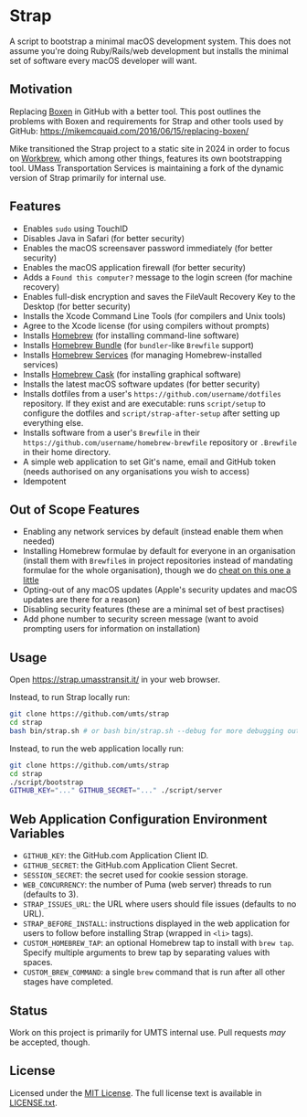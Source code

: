 # Strap

A script to bootstrap a minimal macOS development system. This does not assume you're doing Ruby/Rails/web development
but installs the minimal set of software every macOS developer will want.

## Motivation

Replacing [Boxen][boxen] in GitHub with a better tool. This post outlines the problems with Boxen and requirements for
Strap and other tools used by GitHub: <https://mikemcquaid.com/2016/06/15/replacing-boxen/>

Mike transitioned the Strap project to a static site in 2024 in order to focus on  [Workbrew][workbrew], which among
other things, features its own bootstrapping tool.  UMass Transportation Services is maintaining a fork of the dynamic
version of Strap primarily for internal use.

## Features

- Enables `sudo` using TouchID
- Disables Java in Safari (for better security)
- Enables the macOS screensaver password immediately (for better security)
- Enables the macOS application firewall (for better security)
- Adds a `Found this computer?` message to the login screen (for machine recovery)
- Enables full-disk encryption and saves the FileVault Recovery Key to the Desktop (for better security)
- Installs the Xcode Command Line Tools (for compilers and Unix tools)
- Agree to the Xcode license (for using compilers without prompts)
- Installs [Homebrew][homebrew] (for installing command-line software)
- Installs [Homebrew Bundle][homebrew-bundle] (for `bundler`-like `Brewfile` support)
- Installs [Homebrew Services][homebrew-services] (for managing Homebrew-installed services)
- Installs [Homebrew Cask][homebrew-cask] (for installing graphical software)
- Installs the latest macOS software updates (for better security)
- Installs dotfiles from a user's `https://github.com/username/dotfiles` repository. If they exist and are executable:
  runs `script/setup` to configure the dotfiles and `script/strap-after-setup` after setting up everything else.
- Installs software from a user's `Brewfile` in their `https://github.com/username/homebrew-brewfile` repository or
  `.Brewfile` in their home directory.
- A simple web application to set Git's name, email and GitHub token (needs authorised on any organisations you wish to
  access)
- Idempotent

## Out of Scope Features

- Enabling any network services by default (instead enable them when needed)
- Installing Homebrew formulae by default for everyone in an organisation (install them with `Brewfile`s in project
  repositories instead of mandating formulae for the whole organisation), though we do 
  [cheat on this one a little][homebrew-umts-dev]
- Opting-out of any macOS updates (Apple's security updates and macOS updates are there for a reason)
- Disabling security features (these are a minimal set of best practises)
- Add phone number to security screen message (want to avoid prompting users for information on installation)

## Usage

Open <https://strap.umasstransit.it/> in your web browser.

Instead, to run Strap locally run:

```bash
git clone https://github.com/umts/strap
cd strap
bash bin/strap.sh # or bash bin/strap.sh --debug for more debugging output
```

Instead, to run the web application locally run:

```bash
git clone https://github.com/umts/strap
cd strap
./script/bootstrap
GITHUB_KEY="..." GITHUB_SECRET="..." ./script/server
```

## Web Application Configuration Environment Variables

- `GITHUB_KEY`: the GitHub.com Application Client ID.
- `GITHUB_SECRET`: the GitHub.com Application Client Secret.
- `SESSION_SECRET`: the secret used for cookie session storage.
- `WEB_CONCURRENCY`: the number of Puma (web server) threads to run (defaults to 3).
- `STRAP_ISSUES_URL`: the URL where users should file issues (defaults to no URL).
- `STRAP_BEFORE_INSTALL`: instructions displayed in the web application for users to follow before installing Strap
  (wrapped in `<li>` tags).
- `CUSTOM_HOMEBREW_TAP`: an optional Homebrew tap to install with `brew tap`. Specify multiple arguments to brew tap by
   separating values with spaces.
- `CUSTOM_BREW_COMMAND`: a single `brew` command that is run after all other stages have completed.

## Status

Work on this project is primarily for UMTS internal use. Pull requests _may_ be accepted, though.

## License

Licensed under the [MIT License][mit-license].
The full license text is available in [LICENSE.txt][license].

[boxen]: https://github.com/boxen/boxen
[workbrew]: https://workbrew.com/
[homebrew]: https://brew.sh
[homebrew-bundle]: https://github.com/Homebrew/homebrew-bundle
[homebrew-services]: https://github.com/Homebrew/homebrew-services
[homebrew-cask]: https://github.com/Homebrew/homebrew-cask
[homebrew-umts-dev]: https://github.com/umts/homebrew-umts-dev
[mit-license]: https://en.wikipedia.org/wiki/MIT_License
[license]: https://github.com/umts/strap/blob/main/LICENSE.txt
